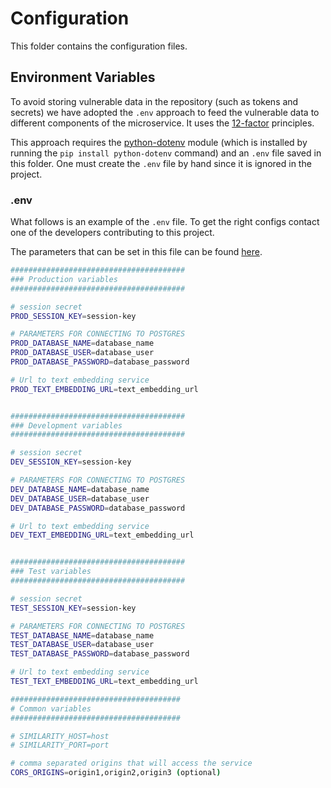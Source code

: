 # Configuration

This folder contains the configuration files.

## Environment Variables

To avoid storing vulnerable data in the repository (such as tokens
and secrets) we have adopted the `.env` approach to feed the vulnerable data to
different components of the microservice. It uses the [12-factor](https://12factor.net/)
principles.

This approach requires the [python-dotenv](https://pypi.org/project/python-dotenv/)
module (which is installed by running the `pip install python-dotenv` command)
and an `.env` file saved in this folder. One must create the `.env` file by hand
since it is ignored in the project.

### .env
What follows is an example of the `.env` file. To get the right configs contact
one of the developers contributing to this project.

The parameters that can be set in this file can be found [here](../../README.md#Alternatives).


```bash
#######################################
### Production variables
#######################################

# session secret
PROD_SESSION_KEY=session-key

# PARAMETERS FOR CONNECTING TO POSTGRES
PROD_DATABASE_NAME=database_name
PROD_DATABASE_USER=database_user
PROD_DATABASE_PASSWORD=database_password

# Url to text embedding service
PROD_TEXT_EMBEDDING_URL=text_embedding_url


#######################################
### Development variables
#######################################

# session secret
DEV_SESSION_KEY=session-key

# PARAMETERS FOR CONNECTING TO POSTGRES
DEV_DATABASE_NAME=database_name
DEV_DATABASE_USER=database_user
DEV_DATABASE_PASSWORD=database_password

# Url to text embedding service
DEV_TEXT_EMBEDDING_URL=text_embedding_url


#######################################
### Test variables
#######################################

# session secret
TEST_SESSION_KEY=session-key

# PARAMETERS FOR CONNECTING TO POSTGRES
TEST_DATABASE_NAME=database_name
TEST_DATABASE_USER=database_user
TEST_DATABASE_PASSWORD=database_password

# Url to text embedding service
TEST_TEXT_EMBEDDING_URL=text_embedding_url

######################################
# Common variables
######################################

# SIMILARITY_HOST=host
# SIMILARITY_PORT=port

# comma separated origins that will access the service
CORS_ORIGINS=origin1,origin2,origin3 (optional)

```
